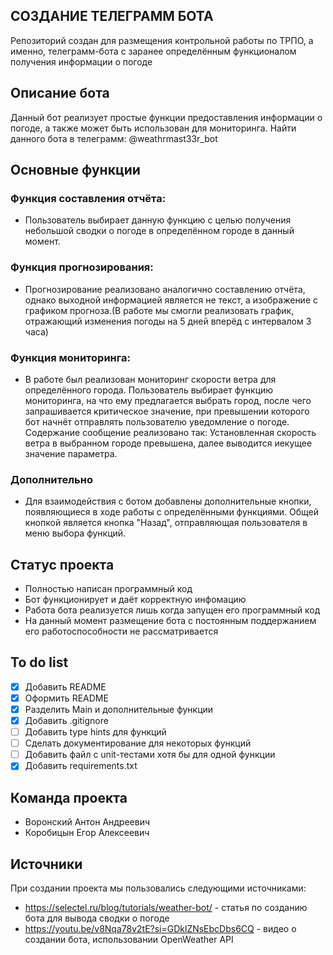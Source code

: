 ## СОЗДАНИЕ ТЕЛЕГРАММ БОТА
Репозиторий создан для размещения контрольной работы по ТРПО, а именно, телеграмм-бота с заранее определённым функционалом получения информации о погоде
## Описание бота
Данный бот реализует простые функции предоставления информации о погоде, а также может быть использован для мониторинга. Найти данного бота в телеграмм: @weathrmast33r_bot
## Основные функции
### Функция составления отчёта:
- Пользователь выбирает данную функцию с целью получения небольшой сводки о погоде в определённом городе в данный момент.
### Функция прогнозирования:
- Прогнозирование реализовано аналогично составлению отчёта, однако выходной информацией является не текст, а изображение с графиком прогноза.(В работе мы смогли реализовать график, отражающий изменения погоды на 5 дней вперёд с интервалом 3 часа)
### Функция мониторинга:
- В работе был реализован мониторинг скорости ветра для определённого города. Пользователь выбирает функцию мониторинга, на что ему предлагается выбрать город, после чего запрашивается критическое значение, при превышении которого бот начнёт отправлять пользователю уведомление о погоде. Содержание сообщение реализовано так: Установленная скорость ветра в выбранном городе превышена, далее выводится иекущее значение параметра.
### Дополнительно    
- Для взаимодействия с ботом добавлены дополнительные кнопки, появляющиеся в ходе работы с определёнными функциями. Общей кнопкой является кнопка "Назад", отправляющая пользователя в меню выбора функций.
## Статус проекта
- Полностью написан программный код
- Бот функционирует и даёт корректную инфомацию
- Работа бота реализуется лишь когда запущен его программный код
- На данный момент размещение бота с постоянным поддержанием его работоспособности не рассматривается

## To do list
- [x] Добавить README
- [x] Оформить README
- [x] Разделить Main и дополнительные функции
- [x] Добавить .gitignore
- [ ] Добавить type hints для функций
- [ ] Сделать документирование для некоторых функций
- [ ] Добавить файл с unit-тестами хотя бы для одной функции
- [x] Добавить requirements.txt
## Команда проекта
- Воронский Антон Андреевич
- Коробицын Егор Алексеевич
## Источники
При создании проекта мы пользовались следующими источниками:
- https://selectel.ru/blog/tutorials/weather-bot/ - статья по созданию бота для вывода сводки о погоде
- https://youtu.be/v8Nqa78v2tE?si=GDklZNsEbcDbs6CQ - видео о создании бота, использовании OpenWeather API
